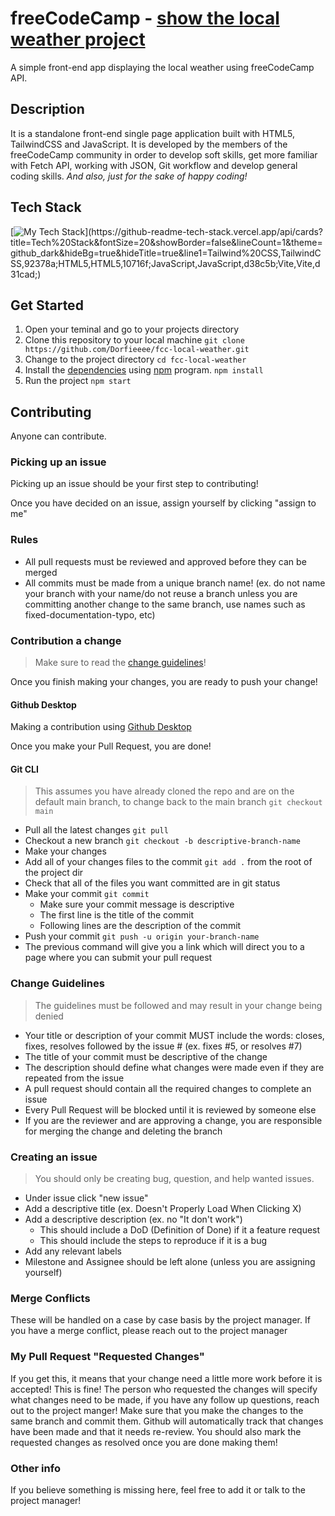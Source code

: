 # freeCodeCamp - [show the local weather project](https://www.freecodecamp.org/learn/coding-interview-prep/take-home-projects/show-the-local-weather)

A simple front-end app displaying the local weather using freeCodeCamp API.

## Description

It is a standalone front-end single page application built with HTML5, TailwindCSS and JavaScript. It is developed by the members of the freeCodeCamp community in order to develop soft skills, get more familiar with Fetch API, working with JSON, Git workflow and develop general coding skills. _And also, just for the sake of happy coding!_

## Tech Stack

[![My Tech Stack](https://github-readme-tech-stack.vercel.app/api/cards?title=Tech%20Stack&fontSize=20&showBorder=false&lineCount=1&theme=github_dark&hideBg=true&hideTitle=true&line1=Tailwind%20CSS,TailwindCSS,92378a;HTML5,HTML5,10716f;JavaScript,JavaScript,d38c5b;Vite,Vite,d31cad;)](https://github-readme-tech-stack.vercel.app/api/cards?title=Tech%20Stack&fontSize=20&showBorder=false&lineCount=1&theme=github_dark&hideBg=true&hideTitle=true&line1=Tailwind%20CSS,TailwindCSS,92378a;HTML5,HTML5,10716f;JavaScript,JavaScript,d38c5b;Vite,Vite,d31cad;)

## Get Started

1. Open your teminal and go to your projects directory
1. Clone this repository to your local machine `git clone https://github.com/Dorfieeee/fcc-local-weather.git`
1. Change to the project directory `cd fcc-local-weather`
1. Install the [dependencies](https://www.quora.com/What-is-a-dependency-in-coding?share=1) using [npm](https://www.w3schools.com/whatis/whatis_npm.asp) program. `npm install`
1. Run the project `npm start`

## Contributing

Anyone can contribute.

### Picking up an issue

Picking up an issue should be your first step to contributing!

Once you have decided on an issue, assign yourself by clicking "assign to me"

### Rules

- All pull requests must be reviewed and approved before they can be merged
- All commits must be made from a unique branch name! (ex. do not name your branch with your name/do not reuse a branch unless you are committing another change to the same branch, use names such as fixed-documentation-typo, etc)

### Contribution a change

> Make sure to read the [change guidelines](#change-guidelines)!

Once you finish making your changes, you are ready to push your change!

#### Github Desktop

Making a contribution using [Github Desktop](https://docs.github.com/en/desktop/contributing-and-collaborating-using-github-desktop/making-changes-in-a-branch/committing-and-reviewing-changes-to-your-project)

Once you make your Pull Request, you are done!

#### Git CLI

> This assumes you have already cloned the repo and are on the default main branch, to change back to the main branch `git checkout main`

- Pull all the latest changes `git pull`
- Checkout a new branch `git checkout -b descriptive-branch-name`
- Make your changes
- Add all of your changes files to the commit `git add .` from the root of the project dir
- Check that all of the files you want committed are in git status
- Make your commit `git commit`
  - Make sure your commit message is descriptive
  - The first line is the title of the commit
  - Following lines are the description of the commit
- Push your commit `git push -u origin your-branch-name`
- The previous command will give you a link which will direct you to a page where you can submit your pull request

### Change Guidelines

> The guidelines must be followed and may result in your change being denied

- Your title or description of your commit MUST include the words: closes, fixes, resolves followed by the issue # (ex. fixes #5, or resolves #7)
- The title of your commit must be descriptive of the change
- The description should define what changes were made even if they are repeated from the issue
- A pull request should contain all the required changes to complete an issue
- Every Pull Request will be blocked until it is reviewed by someone else
- If you are the reviewer and are approving a change, you are responsible for merging the change and deleting the branch

### Creating an issue

> You should only be creating bug, question, and help wanted issues.

- Under issue click "new issue"
- Add a descriptive title (ex. Doesn't Properly Load When Clicking X)
- Add a descriptive description (ex. no "It don't work")
  - This should include a DoD (Definition of Done) if it a feature request
  - This should include the steps to reproduce if it is a bug
- Add any relevant labels
- Milestone and Assignee should be left alone (unless you are assigning yourself)

### Merge Conflicts

These will be handled on a case by case basis by the project manager. If you have a merge conflict, please reach out to the project manager

### My Pull Request "Requested Changes"

If you get this, it means that your change need a little more work before it is accepted! This is fine! The person who requested the changes will specify what changes need to be made, if you have any follow up questions, reach out to the project manger! Make sure that you make the changes to the same branch and commit them. Github will automatically track that changes have been made and that it needs re-review. You should also mark the requested changes as resolved once you are done making them!

### Other info

If you believe something is missing here, feel free to add it or talk to the project manager!
